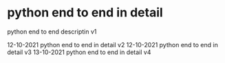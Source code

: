 # python end to end in detail
python end to end descriptin v1

12-10-2021  python end to end in detail v2
12-10-2021  python end to end in detail v3
13-10-2021  python end to end in detail v4
